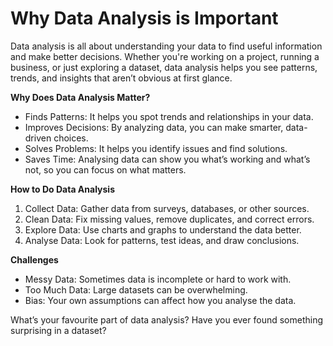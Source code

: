 # Why Data Analysis is Important

Data analysis is all about understanding your data to find useful information and make better decisions. Whether you're working on a project, running a business, or just exploring a dataset, data analysis helps you see patterns, trends, and insights that aren’t obvious at first glance.

**Why Does Data Analysis Matter?**

- Finds Patterns: It helps you spot trends and relationships in your data.
- Improves Decisions: By analyzing data, you can make smarter, data-driven choices.
- Solves Problems: It helps you identify issues and find solutions.
- Saves Time: Analysing data can show you what’s working and what’s not, so you can focus on what matters.

**How to Do Data Analysis**

1. Collect Data: Gather data from surveys, databases, or other sources.
2. Clean Data: Fix missing values, remove duplicates, and correct errors.
3. Explore Data: Use charts and graphs to understand the data better.
4. Analyse Data: Look for patterns, test ideas, and draw conclusions.

**Challenges**

- Messy Data: Sometimes data is incomplete or hard to work with.
- Too Much Data: Large datasets can be overwhelming.
- Bias: Your own assumptions can affect how you analyse the data.

What’s your favourite part of data analysis? Have you ever found something surprising in a dataset?
